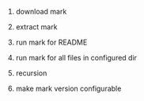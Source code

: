1. download mark
1. extract mark
1. run mark for README
1. run mark for all files in configured dir
1. recursion

1. make mark version configurable